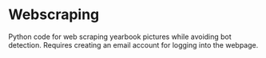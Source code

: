 # Webscraping

Python code for web scraping yearbook pictures while avoiding bot detection. Requires creating an email account for logging into the webpage.
